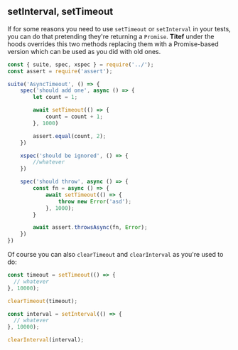 ## setInterval, setTimeout

If for some reasons you need to use `setTimeout` or `setInterval` in your tests, you can do
that pretending they're returning a `Promise`. **Titef** under the hoods overrides this two
methods replacing them with a Promise-based version which can be used as you did with old ones.

```javascript
const { suite, spec, xspec } = require('../');
const assert = require('assert');

suite('AsyncTimeout', () => {
    spec('should add one', async () => {
        let count = 1;

        await setTimeout(() => {
            count = count + 1;
        }, 1000)

        assert.equal(count, 2);
    })

    xspec('should be ignored', () => {
        //whatever
    })

    spec('should throw', async () => {
        const fn = async () => {
            await setTimeout(() => {
                throw new Error('asd');
            }, 1000);
        }

        await assert.throwsAsync(fn, Error);
    })
})
```

Of course you can also `clearTimeout` and `clearInterval` as you're used to do:

```javascript
const timeout = setTimeout(() => {
  // whatever
}, 10000);

clearTimeout(timeout);

const interval = setInterval(() => {
  // whatever
}, 10000);

clearInterval(interval);
```
